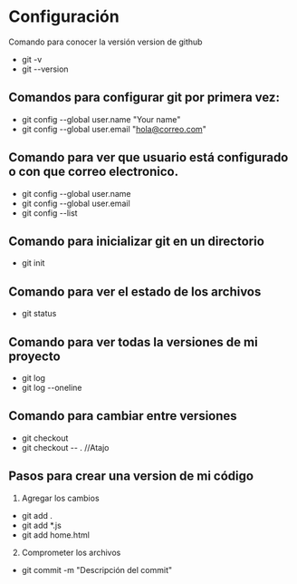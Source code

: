# Configuración

Comando para conocer la versión version de github

- git -v
- git --version

## Comandos para configurar git por primera vez:

- git config --global user.name "Your name"
- git config --global user.email "hola@correo.com"

## Comando para ver que usuario está configurado o con que correo electronico.

- git config --global user.name
- git config --global user.email
- git config --list

## Comando para inicializar git en un directorio

- git init

## Comando para ver el estado de los archivos

- git status

## Comando para ver todas la versiones de mi proyecto

- git log
- git log --oneline

## Comando para cambiar entre versiones

- git checkout <nombre de la rama o del identificador de la version>
- git checkout -- . //Atajo

## Pasos para crear una version de mi código

1.  Agregar los cambios

- git add .
- git add *.js
- git add home.html

2. Comprometer los archivos

- git commit -m "Descripción del commit"
